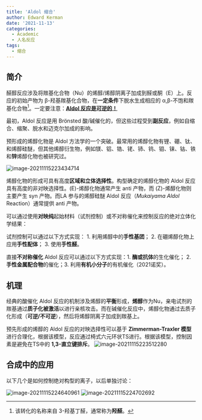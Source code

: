 ```yaml
---
title: 'Aldol 缩合'
author: Edward Kerman
date: '2021-11-13'
categories:
  - Academic
  - 人名反应
tags:
  - 缩合
---
```

## 简介

醛醇反应涉及将羰基化合物（Nu）的烯醇/烯醇阴离子加成到醛或酮（E）上。反应的初始产物为 β-羟基羰基化合物，在**一定条件**下脱水生成相应的 α,β-不饱和羰基化合物[^1]。一定要注意：**<u>Aldol 反应是可逆的！</u>**

[^1]: 该转化的名称来自 3-羟基丁醛，通常称为**羟醛**。

最初，Aldol 反应是用 Brönsted 酸/碱催化的，但这些过程受到**副反应**，例如自缩合、缩聚、脱水和迈克尔加成的影响。

预形成的烯醇化物是 Aldol 方法学的一个突破。最常用的烯醇化物有锂、硼、钛、和烯醇硅醚，但其他烯醇衍生物，例如镁、铝、锆、铑、铈、钨、钼、铼、钴、铁和**锌**烯醇化物也被研究过。

![image-20211115223434714](https://tva1.sinaimg.cn/large/008i3skNgy1gwg7kyj13vj31ps0lktdu.jpg)

烯醇化物的形成可具有高度**区域和立体选择性**。构型确定的烯醇化物的 Aldol 反应具有高度的非对映选择性。(E)-烯醇化物通常产生 anti 产物，而 (Z)-烯醇化物则主要产生 syn 产物。而LA 参与的烯醇硅醚 Aldol 反应（*Mukaiyama Aldol* Reaction）通常提供 anti 产物。

可以通过使用**对映纯**起始材料（试剂控制）或不对称催化来控制反应的绝对立体化学结果：

试剂控制可以通过以下方式实现： 1. 利用烯醇中的**手性基团**； 2. 在硼烯醇化物上应用**手性配体**； 3. 使用**手性醛**。

直接**不对称催化** Aldol 反应可以通过以下方式实现：1. **酶或抗体**的生化催化； 2. **手性金属配合物**的催化；3. 利用**有机小分子**的有机催化（2021诺奖）。

## 机理

经典的酸催化 Aldol 反应的机制涉及烯醇的**平衡**形成，**烯醇**作为Nu，亲电试剂的羰基通过**质子化被激活**以进行亲核攻击。而在碱催化反应中，烯醇化物通过去质子化形成（**可逆/不可逆**），然后将烯醇阴离子加成到羰基上。

预先形成的烯醇的 Aldol 反应的对映选择性可以基于 **Zimmerman-Traxler 模型**进行合理化，根据该模型，反应通过椅式六元环状TS进行。根据该模型，控制因素是避免在TS中的 **1,3-直立键排斥**。
![image-20211115223512280](https://tva1.sinaimg.cn/large/008i3skNgy1gwg7liwje6j31qu0j4wk5.jpg)

## 合成中的应用

以下几个是如何控制绝对构型的离子，以后单独讨论：

![image-20211115224640961](https://tva1.sinaimg.cn/large/008i3skNly1gwg7xhdt21j31xk0p6gqu.jpg)
![image-20211115224702692](https://tva1.sinaimg.cn/large/008i3skNly1gwg7xuv6iuj31we0o243c.jpg)